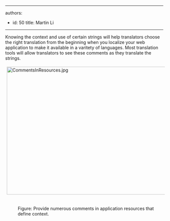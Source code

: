 

---
authors:
  - id: 50
    title: Martin Li
---




<span class='intro'> <p>Knowing the context and use of certain strings will help translators choose the right translation from the beginning when you localize your web application to make it available in a varitety of languages. Most translation tools will allow translators to see these comments as they translate the strings.</p> </span>

<img alt="CommentsInResources.jpg" src="/PublishingImages/CommentsInResources.jpg" style="margin&#58;5px;width&#58;778px;height&#58;409px;" />&#160;<dd>Figure&#58;&#160;Provide numerous comments in application resources that define context. ​</dd>


